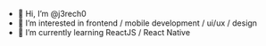 - 👋 Hi, I’m @j3rech0
- 👀 I’m interested in frontend / mobile development / ui/ux / design
- 🌱 I’m currently learning ReactJS / React Native


<!---
j3rech0/j3rech0 is a ✨ special ✨ repository because its `README.md` (this file) appears on your GitHub profile.
You can click the Preview link to take a look at your changes.
--->
